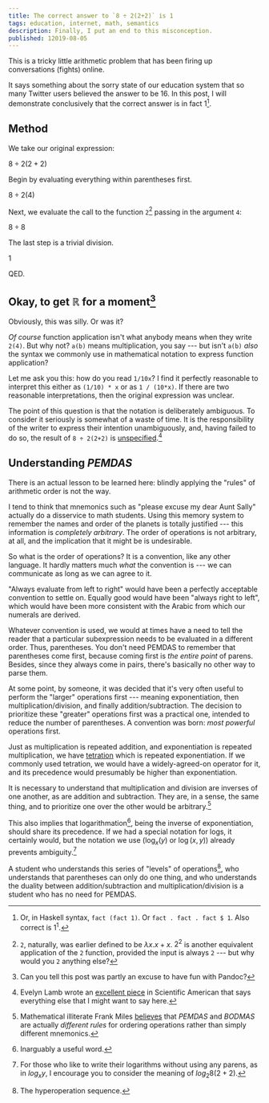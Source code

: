 ```yaml
---
title: The correct answer to `8 ÷ 2(2+2)` is 1
tags: education, internet, math, semantics
description: Finally, I put an end to this misconception.
published: 12019-08-05
---
```


This is a tricky little arithmetic problem that has been firing up conversations (fights) online.

It says something about the sorry state of our education system that so many Twitter users believed the answer to be 16. In this post, I will demonstrate conclusively that the correct answer is in fact 1[^fact].

## Method

We take our original expression:

$8 ÷ 2(2+2)$

Begin by evaluating everything within parentheses first.

$8 ÷ 2(4)$

Next, we evaluate the call to the function `2`[^2] passing in the argument `4`:

$8 ÷ 8$

The last step is a trivial division.

$1$

QED.

## Okay, to get $\mathbb{R}$ for a moment[^real]

Obviously, this was silly. Or was it?

*Of course* function application isn't what anybody means when they write `2(4)`. But why not? `a(b)` means multiplication, you say --- but isn't `a(b)` *also* the syntax we commonly use in mathematical notation to express function application?

Let me ask you this: how do you read `1/10x`? I find it perfectly reasonable to interpret this either as `(1/10) * x` or as `1 / (10*x)`. If there are two reasonable interpretations, then the original expression was unclear.

The point of this question is that the notation is deliberately ambiguous. To consider it seriously is somewhat of a waste of time. It is the responsibility of the writer to express their intention unambiguously, and, having failed to do so, the result of `8 ÷ 2(2+2)` is [unspecified](https://en.wikipedia.org/wiki/Unspecified_behavior).[^lamb]

## Understanding *PEMDAS*

There is an actual lesson to be learned here: blindly applying the "rules" of arithmetic order is not the way.

I tend to think that mnemonics such as "please excuse my dear Aunt Sally" actually do a disservice to math students. Using this memory system to remember the names and order of the planets is totally justified --- this information is *completely arbitrary*. The order of operations is not arbitrary, at all, and the implication that it might be is undesirable.

So what is the order of operations? It is a convention, like any other language. It hardly matters much *what* the convention is --- we can communicate as long as we can agree to it.

"Always evaluate from left to right" would have been a perfectly acceptable convention to settle on. Equally good would have been "always right to left", which would have been more consistent with the Arabic from which our numerals are derived.

Whatever convention is used, we would at times have a need to tell the reader that a particular subexpression needs to be evaluated in a different order. Thus, parentheses. You don't need PEMDAS to remember that parentheses come first, because coming first is *the entire point* of parens. Besides, since they always come in pairs, there's basically no other way to parse them.

At some point, by someone, it was decided that it's very often useful to perform the "larger" operations first --- meaning exponentiation, then multiplication/division, and finally addition/subtraction. The decision to prioritize these "greater" operations first was a practical one, intended to reduce the number of parentheses. A convention was born: *most powerful* operations first.

Just as multiplication is repeated addition, and exponentiation is repeated multiplication, we have [tetration](https://en.wikipedia.org/wiki/Tetration) which is repeated exponentiation. If we commonly used tetration, we would have a widely-agreed-on operator for it, and its precedence would presumably be higher than exponentiation.

It is necessary to understand that multiplication and division are inverses of one another, as are addition and subtraction. They are, in a sense, the same thing, and to prioritize one over the other would be arbitrary.[^miles]

This also implies that logarithmation[^logarithmation], being the inverse of exponentiation, should share its precedence. If we had a special notation for logs, it certainly would, but the notation we use ($\log_x (y)$ or $\log (x,y)$) already prevents ambiguity.[^logs]

A student who understands this series of "levels" of operations[^hyperoperations], who understands that parentheses can only do one thing, and who understands the duality between addition/subtraction and multiplication/division is a student who has no need for PEMDAS.

[//]: # (footnotes)

[^fact]: Or, in Haskell syntax, `fact (fact 1)`. Or `fact . fact . fact $ 1`. Also correct is $1^1$.
[^2]: `2`, naturally, was earlier defined to be $\lambda x . x+x$. $2^2$ is another equivalent application of the `2` function, provided the input is always `2` --- but why would you `2` anything else?
[^real]: Can you tell this post was partly an excuse to have fun with Pandoc?
[^lamb]: Evelyn Lamb wrote an [excellent piece](https://blogs.scientificamerican.com/roots-of-unity/the-only-way-to-win-is-not-to-play-the-game/) in Scientific American that says everything else that I might want to say here.
[^miles]: Mathematical illiterate Frank Miles [believes](https://www.foxnews.com/tech/viral-math-problem-baffles-many-internet) that *PEMDAS* and *BODMAS* are actually *different rules* for ordering operations rather than simply different mnemonics.
[^logarithmation]: Inarguably a useful word.
[^logs]: For those who like to write their logarithms without using any parens, as in $log_x y$, I encourage you to consider the meaning of $log_2 8(2+2)$.
[^hyperoperations]: The hyperoperation sequence.
